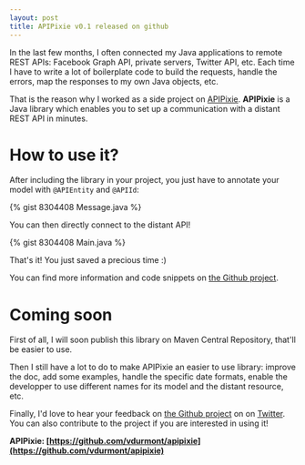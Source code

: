 ```yaml
---
layout: post
title: APIPixie v0.1 released on github
---
```


In the last few months, I often connected my Java applications to remote REST APIs: Facebook Graph API, private servers, Twitter API, etc. Each time I have to write a lot of boilerplate code to build the requests, handle the errors, map the responses to my own Java objects, etc.

That is the reason why I worked as a side project on [APIPixie](https://github.com/vdurmont/apipixie). **APIPixie** is a Java library which enables you to set up a communication with a distant REST API in minutes.

<!--more-->

# How to use it?

After including the library in your project, you just have to annotate your model with `@APIEntity` and `@APIId`:

{% gist 8304408 Message.java %}

You can then directly connect to the distant API!

{% gist 8304408 Main.java %}

That's it! You just saved a precious time :)

You can find more information and code snippets on [the Github project](https://github.com/vdurmont/apipixie).

# Coming soon

First of all, I will soon publish this library on Maven Central Repository, that'll be easier to use.

Then I still have a lot to do to make APIPixie an easier to use library: improve the doc, add some examples, handle the specific date formats, enable the developper to use different names for its model and the distant resource, etc.

Finally, I'd love to hear your feedback on [the Github project](https://github.com/vdurmont/apipixie) on on [Twitter](http://twitter.com/Dvins). You can also contribute to the project if you are interested in using it!

**APIPixie: [https://github.com/vdurmont/apipixie](https://github.com/vdurmont/apipixie)**